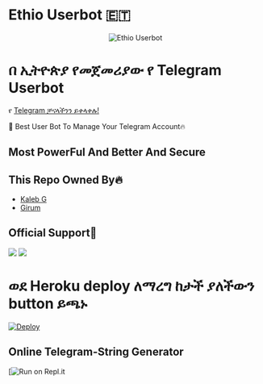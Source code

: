 # Ethio Userbot 🇪🇹

<p align="center">
<img src="https://telegra.ph/file/cbc375cdf9ab13c790cf8.jpg" alt="Ethio Userbot">

# በ ኢትዮጵያ የመጀመሪያው የ Telegram Userbot 

የ [Telegram ቻናላችንን ይቀላቀሉ!](t.me/EthioUserBot)

🌟 Best User Bot To Manage Your Telegram Account🔥
## Most PowerFul And Better And Secure

## This Repo Owned By🔥
* [Kaleb G](https://telegram.dog/Xaleb)
* [Girum](https://telegram.dog/M1nH11)


## Official Support💖
<a href="https://t.me/EthioUserBot"><img src="https://img.shields.io/badge/Join-Telegram%20Channel-red.svg?logo=Telegram"></a>
<a href="https://t.me/EthioUserbotChat"><img src="https://img.shields.io/badge/Join-Telegram%20Group-blue.svg?logo=telegram"></a>


# ወደ Heroku deploy ለማረግ ከታች ያለችውን button ይጫኑ

[![Deploy](https://www.herokucdn.com/deploy/button.svg)](https://heroku.com/deploy)


## Online Telegram-String Generator

[![Run on Repl.it](https://generatestringsession.xalebg.repl.run)


